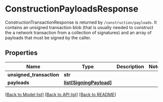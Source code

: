 # ConstructionPayloadsResponse

ConstructionTransactionResponse is returned by `/construction/payloads`. It contains an unsigned transaction blob (that is usually needed to construct the a network transaction from a collection of signatures) and an array of payloads that must be signed by the caller.
## Properties
Name | Type | Description | Notes
------------ | ------------- | ------------- | -------------
**unsigned_transaction** | **str** |  | 
**payloads** | [**list[SigningPayload]**](SigningPayload.md) |  | 

[[Back to Model list]](../README.md#documentation-for-models) [[Back to API list]](../README.md#documentation-for-api-endpoints) [[Back to README]](../README.md)


